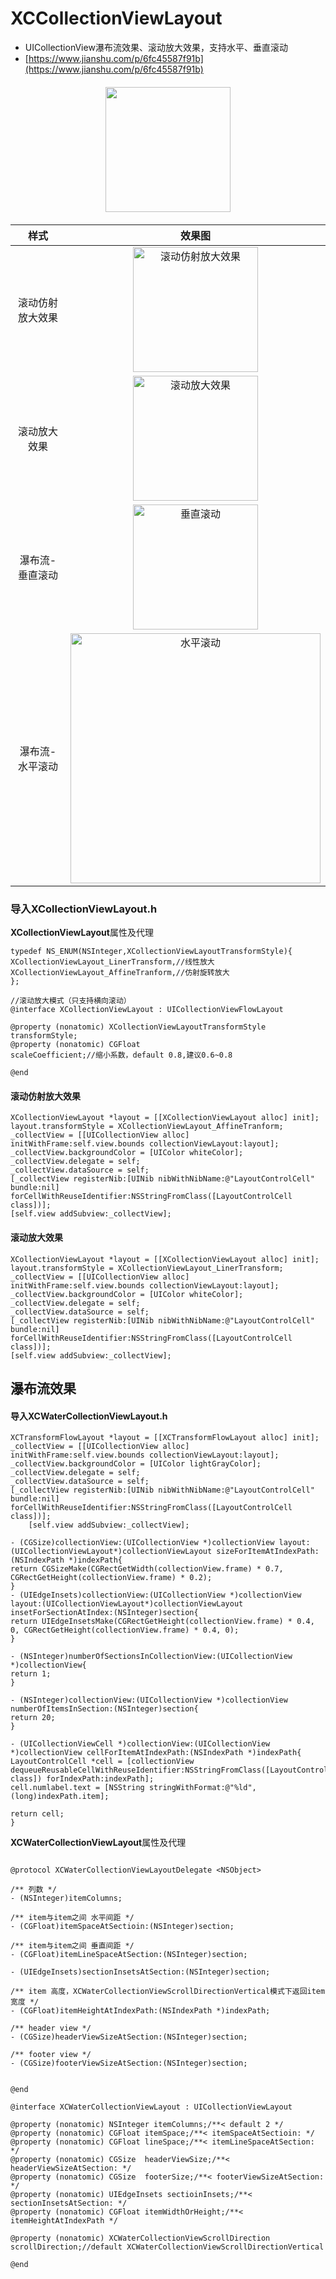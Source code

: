 # XCCollectionViewLayout
- UICollectionView瀑布流效果、滚动放大效果，支持水平、垂直滚动
- [https://www.jianshu.com/p/6fc45587f91b](https://www.jianshu.com/p/6fc45587f91b)

<img src='https://github.com/wangxiaocan/XCCollectionViewLayout/blob/master/Resources/all.gif'  style='display:block;margin:20px auto;width:200px'/>

|样式|效果图|
|:-:|:-:|
|滚动仿射放大效果|<img src = "https://github.com/wangxiaocan/XCCollectionViewLayout/blob/master/Resources/affine.gif" width = "200px" alt="滚动仿射放大效果"/>|
|滚动放大效果|<img src = "https://github.com/wangxiaocan/XCCollectionViewLayout/blob/master/Resources/lineLayout.gif" width = "200px" alt="滚动放大效果"/>|
|瀑布流-垂直滚动|<img src = "https://github.com/wangxiaocan/XCCollectionViewLayout/blob/master/Resources/vertical.gif" width = "200px" alt="垂直滚动"/>|
|瀑布流-水平滚动|<img src = "https://github.com/wangxiaocan/XCCollectionViewLayout/blob/master/Resources/horizontal.gif" width = "400px" alt="水平滚动"/>|


<h3>导入<b>XCollectionViewLayout.h</b></h3>
<b>XCollectionViewLayout</b>属性及代理

```Object-C
typedef NS_ENUM(NSInteger,XCollectionViewLayoutTransformStyle){
XCollectionViewLayout_LinerTransform,//线性放大
XCollectionViewLayout_AffineTranform,//仿射旋转放大
};

//滚动放大模式（只支持横向滚动）
@interface XCollectionViewLayout : UICollectionViewFlowLayout

@property (nonatomic) XCollectionViewLayoutTransformStyle transformStyle;
@property (nonatomic) CGFloat                             scaleCoefficient;//缩小系数，default 0.8,建议0.6~0.8

@end
```


<h4>滚动仿射放大效果</h4>

```Object-C
XCollectionViewLayout *layout = [[XCollectionViewLayout alloc] init];
layout.transformStyle = XCollectionViewLayout_AffineTranform;
_collectView = [[UICollectionView alloc] initWithFrame:self.view.bounds collectionViewLayout:layout];
_collectView.backgroundColor = [UIColor whiteColor];
_collectView.delegate = self;
_collectView.dataSource = self;
[_collectView registerNib:[UINib nibWithNibName:@"LayoutControlCell" bundle:nil] forCellWithReuseIdentifier:NSStringFromClass([LayoutControlCell class])];
[self.view addSubview:_collectView];
```

<h4>滚动放大效果</h4>

```Object-C
XCollectionViewLayout *layout = [[XCollectionViewLayout alloc] init];
layout.transformStyle = XCollectionViewLayout_LinerTransform;
_collectView = [[UICollectionView alloc] initWithFrame:self.view.bounds collectionViewLayout:layout];
_collectView.backgroundColor = [UIColor whiteColor];
_collectView.delegate = self;
_collectView.dataSource = self;
[_collectView registerNib:[UINib nibWithNibName:@"LayoutControlCell" bundle:nil] forCellWithReuseIdentifier:NSStringFromClass([LayoutControlCell class])];
[self.view addSubview:_collectView];
```



<h2>瀑布流效果</h2>
<h4>导入<b>XCWaterCollectionViewLayout.h</b></h4>

```Object-C
XCTransformFlowLayout *layout = [[XCTransformFlowLayout alloc] init];
_collectView = [[UICollectionView alloc] initWithFrame:self.view.bounds collectionViewLayout:layout];
_collectView.backgroundColor = [UIColor lightGrayColor];
_collectView.delegate = self;
_collectView.dataSource = self;
[_collectView registerNib:[UINib nibWithNibName:@"LayoutControlCell" bundle:nil] forCellWithReuseIdentifier:NSStringFromClass([LayoutControlCell class])];
    [self.view addSubview:_collectView];
```

```Object-C
- (CGSize)collectionView:(UICollectionView *)collectionView layout:(UICollectionViewLayout*)collectionViewLayout sizeForItemAtIndexPath:(NSIndexPath *)indexPath{
return CGSizeMake(CGRectGetWidth(collectionView.frame) * 0.7, CGRectGetHeight(collectionView.frame) * 0.2);
}
- (UIEdgeInsets)collectionView:(UICollectionView *)collectionView layout:(UICollectionViewLayout*)collectionViewLayout insetForSectionAtIndex:(NSInteger)section{
return UIEdgeInsetsMake(CGRectGetHeight(collectionView.frame) * 0.4, 0, CGRectGetHeight(collectionView.frame) * 0.4, 0);
}

- (NSInteger)numberOfSectionsInCollectionView:(UICollectionView *)collectionView{
return 1;
}

- (NSInteger)collectionView:(UICollectionView *)collectionView numberOfItemsInSection:(NSInteger)section{
return 20;
}

- (UICollectionViewCell *)collectionView:(UICollectionView *)collectionView cellForItemAtIndexPath:(NSIndexPath *)indexPath{
LayoutControlCell *cell = [collectionView dequeueReusableCellWithReuseIdentifier:NSStringFromClass([LayoutControlCell class]) forIndexPath:indexPath];
cell.numlabel.text = [NSString stringWithFormat:@"%ld",(long)indexPath.item];

return cell;
}
```

<b>XCWaterCollectionViewLayout</b>属性及代理

```Object-C

@protocol XCWaterCollectionViewLayoutDelegate <NSObject>

/** 列数 */
- (NSInteger)itemColumns;

/** item与item之间 水平间距 */
- (CGFloat)itemSpaceAtSectioin:(NSInteger)section;

/** item与item之间 垂直间距 */
- (CGFloat)itemLineSpaceAtSection:(NSInteger)section;

- (UIEdgeInsets)sectionInsetsAtSection:(NSInteger)section;

/** item 高度，XCWaterCollectionViewScrollDirectionVertical模式下返回item宽度 */
- (CGFloat)itemHeightAtIndexPath:(NSIndexPath *)indexPath;

/** header view */
- (CGSize)headerViewSizeAtSection:(NSInteger)section;

/** footer view */
- (CGSize)footerViewSizeAtSection:(NSInteger)section;


@end

@interface XCWaterCollectionViewLayout : UICollectionViewLayout

@property (nonatomic) NSInteger itemColumns;/**< default 2 */
@property (nonatomic) CGFloat itemSpace;/**< itemSpaceAtSectioin: */
@property (nonatomic) CGFloat lineSpace;/**< itemLineSpaceAtSection: */
@property (nonatomic) CGSize  headerViewSize;/**< headerViewSizeAtSection: */
@property (nonatomic) CGSize  footerSize;/**< footerViewSizeAtSection: */
@property (nonatomic) UIEdgeInsets sectioinInsets;/**< sectionInsetsAtSection: */
@property (nonatomic) CGFloat itemWidthOrHeight;/**< itemHeightAtIndexPath */

@property (nonatomic) XCWaterCollectionViewScrollDirection scrollDirection;//default XCWaterCollectionViewScrollDirectionVertical

@end

```

